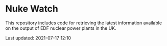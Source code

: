 # Nuke Watch

This repository includes code for retrieving the latest information available on the output of EDF nuclear power plants in the UK.

Last updated: 2021-07-17 12:10